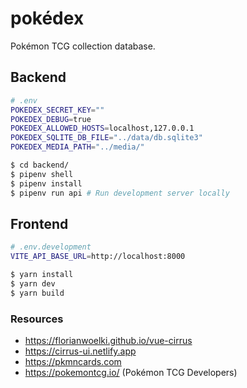 # pokédex

Pokémon TCG collection database.


## Backend

```sh
# .env
POKEDEX_SECRET_KEY=""
POKEDEX_DEBUG=true
POKEDEX_ALLOWED_HOSTS=localhost,127.0.0.1
POKEDEX_SQLITE_DB_FILE="../data/db.sqlite3"
POKEDEX_MEDIA_PATH="../media/"
```

```sh
$ cd backend/
$ pipenv shell
$ pipenv install
$ pipenv run api # Run development server locally
```

## Frontend

```sh
# .env.development
VITE_API_BASE_URL=http://localhost:8000
```

```sh
$ yarn install
$ yarn dev
$ yarn build
```

### Resources

* https://florianwoelki.github.io/vue-cirrus
* https://cirrus-ui.netlify.app
* https://pkmncards.com
* https://pokemontcg.io/ (Pokémon TCG Developers)
